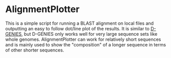 # AlignmentPlotter

This is a simple script for running a BLAST alignment on local files and outputting an easy to follow dot/line plot of the results. It is similar to [D-GENIES](https://dgenies.toulouse.inra.fr), but D-GENIES only works well for very large sequence sets like whole genomes. AlignmentPlotter can work for relatively short sequences and is mainly used to show the "composition" of a longer sequence in terms of other shorter sequences.

